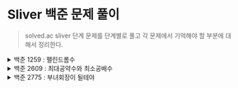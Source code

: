 Sliver 백준 문제 풀이
=====

> solved.ac sliver 단계 문제를 단계별로 풀고 각 문제에서 기억해야 할 부분에 대해서 정리한다. 


<details>
<summary>백준 1259 : 팰린드롬수</summary>
<div markdown="1">

* 입력받은 문자열을 거꾸로 뒤집어서 문제를 해결할 수 있음
* 해결방법 
  * for 문 사용
  * StringBuffer.reverse() method 사용

<pre>
<code>
    StringBuffer sb = new StringBuffer(str);
    String reverseStr = sb.reverse().toString();
</code>
</pre>

</div>
</details>


<details>
<summary>백준 2609 : 최대공약수와 최소공배수</summary>
<div markdown="1">

* 최대공약수 : 두 수가 나누어 떨어지는 수 중에서 가장 큰 수
* 최소공배수 : 두 수의 곱에서 최대 공약수로 나누면 나오는 값

<pre>
<code>
  // 최소공배수
  최소공배수 = first*second/최대공약수
</code>
</pre>

</div>
</details>


<details>
<summary>백준 2775 : 부녀회장이 될테야</summary>
<div markdown="1">

* 2차원 배열 사용

</div>
</details>
